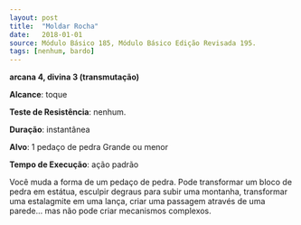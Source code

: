 ```yaml
---
layout: post
title:  "Moldar Rocha"
date:   2018-01-01
source: Módulo Básico 185, Módulo Básico Edição Revisada 195.
tags: [nenhum, bardo]
---
```


**arcana 4, divina 3 (transmutação)**

**Alcance**: toque

**Teste de Resistência**: nenhum.

**Duração**: instantânea

**Alvo**: 1 pedaço de pedra Grande ou menor

**Tempo de Execução**: ação padrão

Você muda a forma de um pedaço de pedra. Pode transformar um bloco de pedra em estátua, esculpir degraus para subir uma montanha, transformar uma estalagmite em uma lança, criar uma passagem através de uma parede... mas não pode criar mecanismos complexos.
